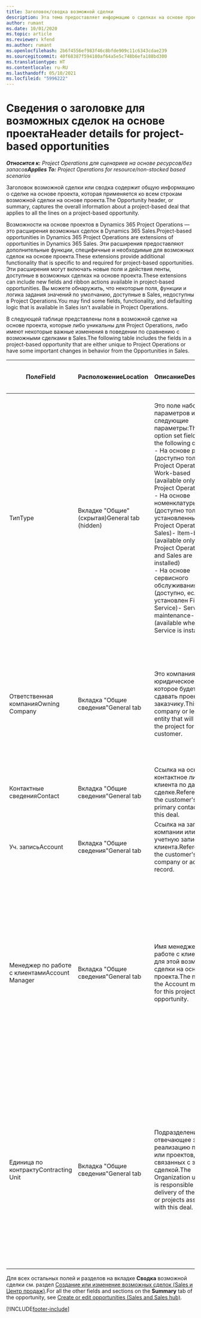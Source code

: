 ```yaml
---
title: Заголовок/сводка возможной сделки
description: Эта тема предоставляет информацию о сделках на основе проектов и строках возможных сделок на основе проектов.
author: rumant
ms.date: 10/01/2020
ms.topic: article
ms.reviewer: kfend
ms.author: rumant
ms.openlocfilehash: 2b6f4556ef983f46c8bfde909c11c6343cdae239
ms.sourcegitcommit: 40f68387f594180af64a5e5c748b6efa188bd300
ms.translationtype: HT
ms.contentlocale: ru-RU
ms.lasthandoff: 05/10/2021
ms.locfileid: "5996222"
---
```

# <a name="header-details-for-project-based-opportunities"></a><span data-ttu-id="4aaf5-103">Сведения о заголовке для возможных сделок на основе проекта</span><span class="sxs-lookup"><span data-stu-id="4aaf5-103">Header details for project-based opportunities</span></span>

<span data-ttu-id="4aaf5-104">_**Относится к:** Project Operations для сценариев на основе ресурсов/без запасов_</span><span class="sxs-lookup"><span data-stu-id="4aaf5-104">_**Applies To:** Project Operations for resource/non-stocked based scenarios_</span></span>


<span data-ttu-id="4aaf5-105">Заголовок возможной сделки или сводка содержит общую информацию о сделке на основе проекта, которая применяется ко всем строкам возможной сделки на основе проекта.</span><span class="sxs-lookup"><span data-stu-id="4aaf5-105">The Opportunity header, or summary, captures the overall information about a project-based deal that applies to all the lines on a project-based opportunity.</span></span>

<span data-ttu-id="4aaf5-106">Возможности на основе проектов в Dynamics 365 Project Operations — это расширения возможных сделок в Dynamics 365 Sales.</span><span class="sxs-lookup"><span data-stu-id="4aaf5-106">Project-based opportunities in Dynamics 365 Project Operations are extensions of opportunities in Dynamics 365 Sales.</span></span> <span data-ttu-id="4aaf5-107">Эти расширения предоставляют дополнительные функции, специфичные и необходимые для возможных сделок на основе проекта.</span><span class="sxs-lookup"><span data-stu-id="4aaf5-107">These extensions provide additional functionality that is specific to and required for project-based opportunities.</span></span> <span data-ttu-id="4aaf5-108">Эти расширения могут включать новые поля и действия ленты, доступные в возможных сделках на основе проекта.</span><span class="sxs-lookup"><span data-stu-id="4aaf5-108">These extensions can include new fields and ribbon actions available in project-based opportunities.</span></span> <span data-ttu-id="4aaf5-109">Вы можете обнаружить, что некоторые поля, функции и логика задания значений по умолчанию, доступные в Sales, недоступны в Project Operations.</span><span class="sxs-lookup"><span data-stu-id="4aaf5-109">You may find some fields, functionality, and defaulting logic that is available in Sales isn't available in Project Operations.</span></span>

<span data-ttu-id="4aaf5-110">В следующей таблице представлены поля в возможной сделке на основе проекта, которые либо уникальны для Project Operations, либо имеют некоторые важные изменения в поведении по сравнению с возможными сделками в Sales.</span><span class="sxs-lookup"><span data-stu-id="4aaf5-110">The following table includes the fields in a project-based opportunity that are either unique to Project Operations or have some important changes in behavior from the Opportunities in Sales.</span></span>

| <span data-ttu-id="4aaf5-111">**Поле**</span><span class="sxs-lookup"><span data-stu-id="4aaf5-111">**Field**</span></span> | <span data-ttu-id="4aaf5-112">**Расположение**</span><span class="sxs-lookup"><span data-stu-id="4aaf5-112">**Location**</span></span> | <span data-ttu-id="4aaf5-113">**Описание**</span><span class="sxs-lookup"><span data-stu-id="4aaf5-113">**Description**</span></span> | <span data-ttu-id="4aaf5-114">**Воздействие на последующие элементы**</span><span class="sxs-lookup"><span data-stu-id="4aaf5-114">**Downstream impact**</span></span> |
| --- | --- | --- | --- |
| <span data-ttu-id="4aaf5-115">Тип</span><span class="sxs-lookup"><span data-stu-id="4aaf5-115">Type</span></span> | <span data-ttu-id="4aaf5-116">Вкладке "Общие" (скрытая)</span><span class="sxs-lookup"><span data-stu-id="4aaf5-116">General tab (hidden)</span></span> | <span data-ttu-id="4aaf5-117">Это поле набора параметров имеет следующие параметры:</span><span class="sxs-lookup"><span data-stu-id="4aaf5-117">This option set field has the following options:</span></span></br><span data-ttu-id="4aaf5-118">- На основе работы (доступно только с Project Operations)</span><span class="sxs-lookup"><span data-stu-id="4aaf5-118">- Work-based (available only with Project Operations)</span></span></br><span data-ttu-id="4aaf5-119">- На основе номенклатуры (доступно только при установленных Project Operations и Sales)</span><span class="sxs-lookup"><span data-stu-id="4aaf5-119">- Item-based (available only when Project Operations and Sales are installed)</span></span></br><span data-ttu-id="4aaf5-120">- На основе сервисного обслуживания (доступно, если установлен Field Service)</span><span class="sxs-lookup"><span data-stu-id="4aaf5-120">- Service maintenance-based (available when Field Service is installed)</span></span> | <span data-ttu-id="4aaf5-121">Когда вы используете Project Operations, для этого поля автоматически устанавливается значение **На основе работ**, что классифицирует возможную сделку как основанную на проекте.</span><span class="sxs-lookup"><span data-stu-id="4aaf5-121">When you use Project Operations, this field value is automatically set to **Work-based** which classifies the Opportunity as project-based.</span></span> <span data-ttu-id="4aaf5-122">Возможная сделка должна быть на основе проекта для включения всех специфичных для проекта расширений и функций в процессе последующих продаж для этой сделки.</span><span class="sxs-lookup"><span data-stu-id="4aaf5-122">An Opportunity should be project-based to enable all project-specific extensions and functionality in the downstream sales process for this deal.</span></span> |
| <span data-ttu-id="4aaf5-123">Ответственная компания</span><span class="sxs-lookup"><span data-stu-id="4aaf5-123">Owning Company</span></span> | <span data-ttu-id="4aaf5-124">Вкладка "Общие сведения"</span><span class="sxs-lookup"><span data-stu-id="4aaf5-124">General tab</span></span> | <span data-ttu-id="4aaf5-125">Это компания или юридическое лицо, которое будет сдавать проект заказчику.</span><span class="sxs-lookup"><span data-stu-id="4aaf5-125">This is the company or legal entity that will deliver the project for the customer.</span></span> | <span data-ttu-id="4aaf5-126">Информация в этом поле будет скопирована в соответствующее поле предложения с расценками по проекту, созданного на основе этой возможной сделки.</span><span class="sxs-lookup"><span data-stu-id="4aaf5-126">This field information will be copied to the corresponding field on the Project quote that is created from this Opportunity.</span></span> |
| <span data-ttu-id="4aaf5-127">Контактные сведения</span><span class="sxs-lookup"><span data-stu-id="4aaf5-127">Contact</span></span> | <span data-ttu-id="4aaf5-128">Вкладка "Общие сведения"</span><span class="sxs-lookup"><span data-stu-id="4aaf5-128">General tab</span></span> | <span data-ttu-id="4aaf5-129">Ссылка на основное контактное лицо клиента по данной сделке.</span><span class="sxs-lookup"><span data-stu-id="4aaf5-129">Reference to the customer's primary contact for this deal.</span></span> | |
| <span data-ttu-id="4aaf5-130">Уч. запись</span><span class="sxs-lookup"><span data-stu-id="4aaf5-130">Account</span></span> | <span data-ttu-id="4aaf5-131">Вкладка "Общие сведения"</span><span class="sxs-lookup"><span data-stu-id="4aaf5-131">General tab</span></span> | <span data-ttu-id="4aaf5-132">Ссылка на запись компании или учетную запись клиента.</span><span class="sxs-lookup"><span data-stu-id="4aaf5-132">Reference to the customer's company or account record.</span></span> | |
| <span data-ttu-id="4aaf5-133">Менеджер по работе с клиентами</span><span class="sxs-lookup"><span data-stu-id="4aaf5-133">Account Manager</span></span> | <span data-ttu-id="4aaf5-134">Вкладка "Общие сведения"</span><span class="sxs-lookup"><span data-stu-id="4aaf5-134">General tab</span></span> | <span data-ttu-id="4aaf5-135">Имя менеджера по работе с клиентами для этой возможной сделки на основе проекта.</span><span class="sxs-lookup"><span data-stu-id="4aaf5-135">The name of the Account manager for this project-based opportunity.</span></span> | <span data-ttu-id="4aaf5-136">Менеджер по работе с клиентами отвечает за управление отношениями с клиентом до завершения этого проекта.</span><span class="sxs-lookup"><span data-stu-id="4aaf5-136">The Account manager is responsible for managing the relationship with the customer through the completion of this project.</span></span> <span data-ttu-id="4aaf5-137">На основе записи резервируемого ресурса, связанного с менеджером по работе с клиентами, контрактная единица задается по умолчанию.</span><span class="sxs-lookup"><span data-stu-id="4aaf5-137">Based on the bookable resource record tied to the Account manager, the contracting unit is defaulted.</span></span> |
| <span data-ttu-id="4aaf5-138">Единица по контракту</span><span class="sxs-lookup"><span data-stu-id="4aaf5-138">Contracting Unit</span></span> | <span data-ttu-id="4aaf5-139">Вкладка "Общие сведения"</span><span class="sxs-lookup"><span data-stu-id="4aaf5-139">General tab</span></span> | <span data-ttu-id="4aaf5-140">Подразделение, отвечающее за реализацию проекта или проектов, связанных с этой сделкой.</span><span class="sxs-lookup"><span data-stu-id="4aaf5-140">The Organization unit that is responsible for the delivery of the project or projects associated with this deal.</span></span> | <span data-ttu-id="4aaf5-141">Подрядное подразделение — это подразделение компании, которое будет завершать проекты после закрытия сделки.</span><span class="sxs-lookup"><span data-stu-id="4aaf5-141">The contracting unit is the division of the company that will complete the project(s) after the deal is closed.</span></span> <span data-ttu-id="4aaf5-142">У каждой контрактной единицы есть валюта, и эта валюта используется для отчета о предполагаемых и фактических затратах, понесенных в ходе проекта.</span><span class="sxs-lookup"><span data-stu-id="4aaf5-142">Every contracting unit has a currency, and this currency is used to report estimated and actual costs incurred during the project.</span></span> |

<span data-ttu-id="4aaf5-143">Для всех остальных полей и разделов на вкладке **Сводка** возможной сделки см. раздел [Создание или изменение возможных сделок (Sales и Центр продаж)](/dynamics365/sales-enterprise/create-edit-opportunity-sales).</span><span class="sxs-lookup"><span data-stu-id="4aaf5-143">For all the other fields and sections on the **Summary** tab of the opportunity, see [Create or edit opportunities (Sales and Sales hub)](/dynamics365/sales-enterprise/create-edit-opportunity-sales).</span></span>


[!INCLUDE[footer-include](../includes/footer-banner.md)]
